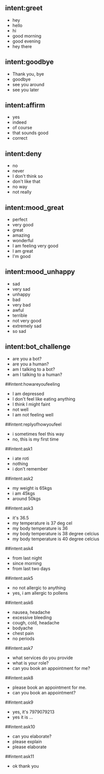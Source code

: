 ## intent:greet
- hey
- hello
- hi
- good morning
- good evening
- hey there

## intent:goodbye
- Thank you, bye
- goodbye
- see you around
- see you later

## intent:affirm
- yes
- indeed
- of course
- that sounds good
- correct

## intent:deny
- no
- never
- I don't think so
- don't like that
- no way
- not really

## intent:mood_great
- perfect
- very good
- great
- amazing
- wonderful
- I am feeling very good
- I am great
- I'm good

## intent:mood_unhappy
- sad
- very sad
- unhappy
- bad
- very bad
- awful
- terrible
- not very good
- extremely sad
- so sad

## intent:bot_challenge
- are you a bot?
- are you a human?
- am I talking to a bot?
- am I talking to a human?

##intent:howareyoufeeling
- I am depressed
- I don't feel like eating anything
- I think I might faint
- not well
- I am not feeling well

##intent:replyofhowyoufeel
- i sometimes feel this way
- no, this is my first time

##intent:ask1
- i ate roti
- nothing
- i don't remember

##intent:ask2
- my weight is 65kgs
- i am 45kgs
- around 50kgs

##intent:ask3
- it's 36.5
- my temperature is 37 deg cel
- my body temperature is 36
- my body temperature is  38 degree celcius
- my body temperature is  40 degree celcius

##intent:ask4
- from last night
- since morning
- from last two days

##intent:ask5
- no not allergic to anything
- yes, i am allergic to pollens


##intent:ask6
- nausea, headache
- excessive bleeding
- cough, cold, headache
- bodyache
- chest pain
- no periods

##intent:ask7
- what services do you provide
- what is your role?
- can you book an appointment for me?

##intent:ask8
- please book an appointment for me.
- can you book an appointment?

##intent:ask9
- yes, it's 7979079213
- yes it is ...

##intent:ask10
- can you elaborate?
- please explain
- please elaborate

##intent:ask11
- ok thank you
